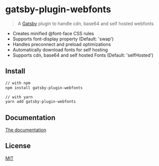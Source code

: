 # gatsby-plugin-webfonts

> A [Gatsby](https://github.com/gatsbyjs/gatsby) plugin to handle cdn, base64 and self hosted webfonts

- Creates minified @font-face CSS rules
- Supports font-display property (Default: 'swap')
- Handles preconnect and preload optimizations
- Automatically download fonts for self hosting
- Supports cdn, base64 and self hosted Fonts (Default: 'selfHosted')

## Install

```sh
// with npm
npm install gatsby-plugin-webfonts

// with yarn
yarn add gatsby-plugin-webfonts
```


## Documentation

[The documentation](/gatsby-plugin-webfonts/README.md)

## License

[MIT](LICENSE)
